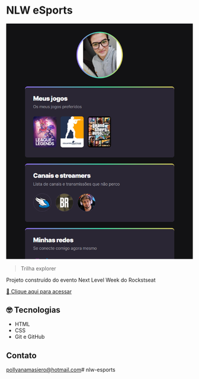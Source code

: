 # NLW eSports

![preview](./github/preview.png)

> Trilha explorer

Projeto construído do evento Next Level Week do Rockstseat

[🔗 Clique aqui para acessar](https://pollyanamasiero.github.io/nlw-esports/)


## 🤓 Tecnologias

- HTML
- CSS
- Git e GitHub

## Contato

pollyanamasiero@hotmail.com# nlw-esports
